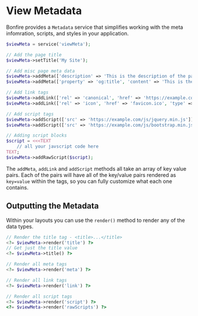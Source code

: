 # View Metadata

Bonfire provides a `Metadata` service that simplifies working with the meta infomration, scripts, and styles in your application.

```php
$viewMeta = service('viewMeta');

// Add the page title
$viewMeta->setTitle('My Site');

// Add misc page meta data
$viewMeta->addMeta(['description' => 'This is the description of the page']);
$viewMeta->addMeta(['property' => 'og:title', 'content' => 'This is the title of the page']);

// Add link tags
$viewMeta->addLink(['rel' => 'canonical', 'href' => 'https://example.com/']);
$viewMeta->addLink(['rel' => 'icon', 'href' => 'favicon.ico', 'type' => 'image/x-icon']);

// Add script tags
$viewMeta->addScript(['src' => 'https://example.com/js/jquery.min.js']);
$viewMeta->addScript(['src' => 'https://example.com/js/bootstrap.min.js', 'type' => 'text/javascript']);

// Adding script blocks
$script = <<<TEXT
    // all your javscript code here
TEXT;
$viewMeta->addRawScript($script);
```

The `addMeta`, `addLink` and `addScript` methods all take an array of key value pairs. Each of the pairs will have
all of the key/value pairs rendered as `key=value` within the tags, so you can fully customize what each one contains.

## Outputting the Metadata

Within your layouts you can use the `render()` method to render any of the data types.

```php
// Render the title tag - <title>...</title>
<?= $viewMeta->render('title') ?>
// Get just the title value
<?= $viewMeta->title() ?>

// Render all meta tags
<?= $viewMeta->render('meta') ?>

// Render all link tags
<?= $viewMeta->render('link') ?>

// Render all script tags
<?= $viewMeta->render('script') ?>
<?= $viewMeta->render('rawScripts') ?>
```
